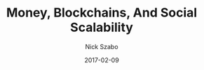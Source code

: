 ---
layout: writing
title: Money, Blockchains, And Social Scalability
date: 2017-02-09
categories: ['Scaling']
author: ['Nick Szabo']
excerpt: The secret to Bitcoin’s success is certainly not its computational efficiency or its scalability in the consumption of resources.
external_url: http://unenumerated.blogspot.com/2017/02/money-blockchains-and-social-scalability.html
---